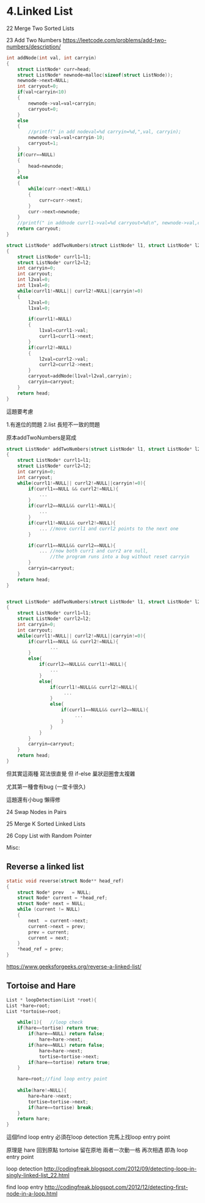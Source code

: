 # 4.Linked List

22 Merge Two Sorted Lists

23 Add Two Numbers
https://leetcode.com/problems/add-two-numbers/description/

```c
int addNode(int val, int carryin)
{
    struct ListNode* curr=head;
    struct ListNode* newnode=malloc(sizeof(struct ListNode));
    newnode->next=NULL;
    int carryout=0;
    if(val+carryin<10)
    {
        newnode->val=val+carryin;
        carryout=0;
    }
    else
    {
        //printf(" in add nodeval=%d carryin=%d,",val, carryin);
        newnode->val=val+carryin-10;
        carryout=1;
    }
    if(curr==NULL)
    {
        head=newnode;
    }
    else
    {
        while(curr->next!=NULL)
        {
            curr=curr->next;
        }
        curr->next=newnode;
    }
    //printf(" in addnode currl1->val=%d carryout=%d\n", newnode->val,carryout);
    return carryout;
}

struct ListNode* addTwoNumbers(struct ListNode* l1, struct ListNode* l2)
{
    struct ListNode* currl1=l1;
    struct ListNode* currl2=l2;
    int carryin=0;
    int carryout;
    int l2val=0;
    int l1val=0;
    while(currl1!=NULL|| currl2!=NULL||carryin!=0)
    {
        l2val=0;
        l1val=0;

        if(currl1!=NULL)
        {
            l1val=currl1->val;
            currl1=currl1->next;
        }
        if(currl2!=NULL)
        {
            l2val=currl2->val;
            currl2=currl2->next;
        }
        carryout=addNode(l1val+l2val,carryin);
        carryin=carryout;
    }
    return head;
}
```
這題要考慮 

1.有進位的問題 
2.list 長短不一致的問題

原本addTwoNumbers是寫成

```c
struct ListNode* addTwoNumbers(struct ListNode* l1, struct ListNode* l2)
{
    struct ListNode* currl1=l1;
    struct ListNode* currl2=l2;
    int carryin=0;
    int carryout;
    while(currl1!=NULL|| currl2!=NULL||carryin!=0){
        if(currl1==NULL && currl2!=NULL){
            ...
        }
        if(currl2==NULL&& currl1!=NULL){
            ...
        }
        if(currl1!=NULL&& currl2!=NULL){
            ... //move currl1 and currl2 points to the next one
        }

        if(currl1==NULL&& currl2==NULL){
            ... //now both curr1 and curr2 are null, 
                //the program runs into a bug without reset carryin
        }
        carryin=carryout;
    }
    return head;
}
```

```c

struct ListNode* addTwoNumbers(struct ListNode* l1, struct ListNode* l2)
{
    struct ListNode* currl1=l1;
    struct ListNode* currl2=l2;
    int carryin=0;
    int carryout;
    while(currl1!=NULL|| currl2!=NULL||carryin!=0){
        if(currl1==NULL && currl2!=NULL){
                ...
        }
        else{
            if(currl2==NULL&& currl1!=NULL){
                ...
            }
            else{
                if(currl1!=NULL&& currl2!=NULL){
                     ...
                }
                else{
                    if(currl1==NULL&& currl2==NULL){
                         ...
                    }
                }
            }
        }
        carryin=carryout;
    }
    return head;
}
```
但其實這兩種  寫法很直覺  但 if-else  巢狀迴圈會太複雜  

尤其第一種會有bug  (一度卡很久)

這題還有小bug 懶得修


24 Swap Nodes in Pairs

25 Merge K Sorted Linked Lists

26 Copy List with Random Pointer



Misc:
## Reverse a linked list
```c
static void reverse(struct Node** head_ref)
{
    struct Node* prev   = NULL;
    struct Node* current = *head_ref;
    struct Node* next = NULL;
    while (current != NULL)
    {
        next  = current->next;  
        current->next = prev;   
        prev = current;
        current = next;
    }
    *head_ref = prev;
}
```
https://www.geeksforgeeks.org/reverse-a-linked-list/
## Tortoise and Hare
```c
List * loopDetection(List *root){
List *hare=root;
List *tortoise=root;

	while(1){	//loop check
	if(hare==tortise) return true;
    	if(hare==NULL) return false;
    		hare=hare->next;
    	if(hare==NULL) return false;
    		hare=hare->next;
    		tortise=tortise->next;
    	if(hare==tortise) return true;
    }

	hare=root;//find loop entry point
	
	while(hare!=NULL){
		hare=hare->next;
		tortise=tortise->next;
		if(hare==tortise) break;	
	}
	return hare; 
}
```

這個find loop entry
必須在loop detection 完馬上找loop entry point

原理是
hare 回到原點
tortoise 留在原地
兩者一次動一格
再次相遇  即為 loop entry point

loop detection
http://codingfreak.blogspot.com/2012/09/detecting-loop-in-singly-linked-list_22.html

find loop entry
http://codingfreak.blogspot.com/2012/12/detecting-first-node-in-a-loop.html



